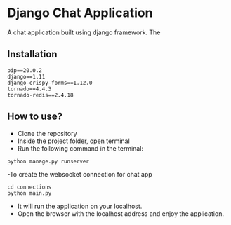 
# Django Chat Application

A chat application built using django framework. The 



## Installation

```
pip==20.0.2
django==1.11
django-crispy-forms==1.12.0
tornado==4.4.3
tornado-redis==2.4.18
```

## How to use?

- Clone the repository
- Inside the project folder, open terminal
- Run the following command in the terminal:
```
python manage.py runserver
```
-To create the websocket connection for chat app 
```
cd connections
python main.py
```
- It will run the application on your localhost.
- Open the browser with the localhost address and enjoy the application.
